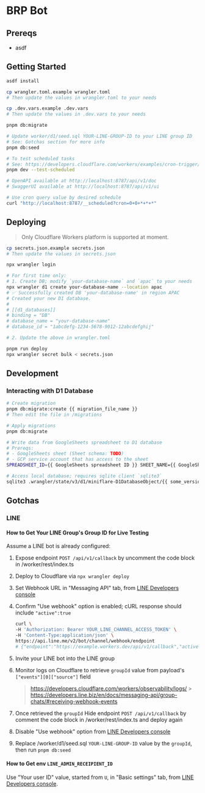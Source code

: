 # BRP Bot

## Prereqs

- asdf

## Getting Started

```sh
asdf install

cp wrangler.toml.example wrangler.toml
# Then update the values in wrangler.toml to your needs

cp .dev.vars.example .dev.vars
# Then update the values in .dev.vars to your needs

pnpm db:migrate

# Update worker/d1/seed.sql YOUR-LINE-GROUP-ID to your LINE group ID
# See: Gotchas section for more info
pnpm db:seed

# To test scheduled tasks
# See: https://developers.cloudflare.com/workers/examples/cron-trigger/#test-cron-triggers-using-wrangler
pnpm dev --test-scheduled

# OpenAPI available at http://localhost:8787/api/v1/doc
# SwaggerUI available at http://localhost:8787/api/v1/ui

# Use cron query value by desired schedule
curl "http://localhost:8787/__scheduled?cron=0+0+*+*+*"
```

## Deploying

> Only Cloudflare Workers platform is supported at moment.

```sh
cp secrets.json.example secrets.json
# Then update the values in secrets.json

npx wrangler login

# For first time only:
# 1. Create DB; modify `your-database-name` and `apac` to your needs
npx wrangler d1 create your-database-name --location apac
# ✅ Successfully created DB 'your-database-name' in region APAC
# Created your new D1 database.
#
# [[d1_databases]]
# binding = "DB"
# database_name = "your-database-name"
# database_id = "1abcdefg-1234-5678-9012-12abcdefghij"

# 2. Update the above in wrangler.toml

pnpm run deploy
npx wrangler secret bulk < secrets.json
```

## Development

### Interacting with D1 Database

```sh
# Create migration
pnpm db:migrate:create {{ migration_file_name }}
# Then edit the file in /migrations

# Apply migrations
pnpm db:migrate

# Write data from GoogleSheets spreadsheet to D1 database
# Prereqs:
# - GoogleSheets sheet (Sheet schema: TODO)
# - GCP service account that has access to the sheet
SPREADSHEET_ID={{ GoogleSheets spreadsheet ID }} SHEET_NAME={{ GoogleSheets sheet name }} KEY_FILE_PATH={{ /path/to/your/gcp-service-account.json }} pnpm db:write

# Access local database; requires sqlite client `sqlite3`
sqlite3 .wrangler/state/v3/d1/miniflare-D1DatabaseObject/{{ some_version }}.sqlite
```

## Gotchas

### LINE

#### How to Get Your LINE Group's Group ID for Live Testing

Assume a LINE bot is already configured:

1. Expose endpoint `POST /api/v1/callback` by uncomment the code block in /worker/rest/index.ts
2. Deploy to Cloudflare via `npx wrangler deploy`
3. Set Webhook URL in "Messaging API" tab, from [LINE Developers console](https://developers.line.biz/console)
4. Confirm "Use webhook" option is enabled; cURL response should include `"active":true`

   ```sh
   curl \
   -H 'Authorization: Bearer YOUR_LINE_CHANNEL_ACCESS_TOKEN' \
   -H 'Content-Type:application/json' \
   https://api.line.me/v2/bot/channel/webhook/endpoint
   # {"endpoint":"https://example.workers.dev/api/v1/callback","active":true}
   ```

5. Invite your LINE bot into the LINE group

6. Monitor logs on Cloudflare to retrieve `groupId` value from payload's `["events"][0]["source"]` field

   > https://developers.cloudflare.com/workers/observability/logs/ > https://developers.line.biz/en/docs/messaging-api/group-chats/#receiving-webhook-events

7. Once retrieved the `groupId` Hide endpoint `POST /api/v1/callback` by comment the code block in /worker/rest/index.ts and deploy again
8. Disable "Use webhook" option from [LINE Developers console](https://developers.line.biz/console)
9. Replace /worker/d1/seed.sql `YOUR-LINE-GROUP-ID` value by the `groupId`, then run `pnpm db:seed`

#### How to Get env `LINE_ADMIN_RECEIPIENT_ID`

Use "Your user ID" value, started from `U`, in "Basic settings" tab, from [LINE Developers console](https://developers.line.biz/console).
